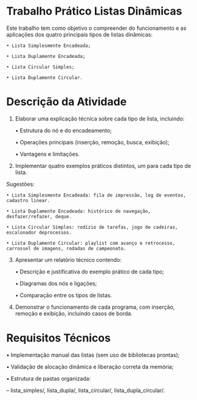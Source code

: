 # Trabalho Prático Listas Dinâmicas
Este trabalho tem como objetivo o compreender do funcionamento e as aplicações dos quatro principais tipos de listas dinâmicas:

    • Lista Simplesmente Encadeada;

    • Lista Duplamente Encadeada;

    • Lista Circular Simples;

    • Lista Duplamente Circular.

# Descrição da Atividade
1. Elaborar uma explicação técnica sobre cada tipo de lista, incluindo:

    • Estrutura do nó e do encadeamento;

    • Operações principais (inserção, remoção, busca, exibição);

    • Vantagens e limitações.

2. Implementar quatro exemplos práticos distintos, um para cada tipo de lista.

Sugestões:

    • Lista Simplesmente Encadeada: fila de impressão, log de eventos, cadastro linear.

    • Lista Duplamente Encadeada: histórico de navegação, desfazer/refazer, deque.

    • Lista Circular Simples: rodízio de tarefas, jogo de cadeiras, escalonador deprocessos.

    • Lista Duplamente Circular: playlist com avanço e retrocesso, carrossel de imagens, rodadas de campeonato.

3. Apresentar um relatório técnico contendo:

    • Descrição e justificativa do exemplo prático de cada tipo;

    • Diagramas dos nós e ligações;

    • Comparação entre os tipos de listas.

4. Demonstrar o funcionamento de cada programa, com inserção, remoção e exibição, incluindo casos de borda.

# Requisitos Técnicos
• Implementação manual das listas (sem uso de bibliotecas prontas);

• Validação de alocação dinâmica e liberação correta da memória;

• Estrutura de pastas organizada:

– lista_simples/, lista_dupla/, lista_circular/, lista_dupla_circular/.